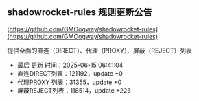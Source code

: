 ## shadowrocket-rules 规则更新公告

[https://github.com/GMOogway/shadowrocket-rules](https://github.com/GMOogway/shadowrocket-rules)

提供全面的直连（DIRECT）、代理（PROXY）、屏蔽（REJECT）列表
- 最后 更新 时间：2025-06-15 06:41:04
- 直连DIRECT列表：121192，update +0
- 代理PROXY 列表：31355，update +0
- 屏蔽REJECT列表：118514，update +226